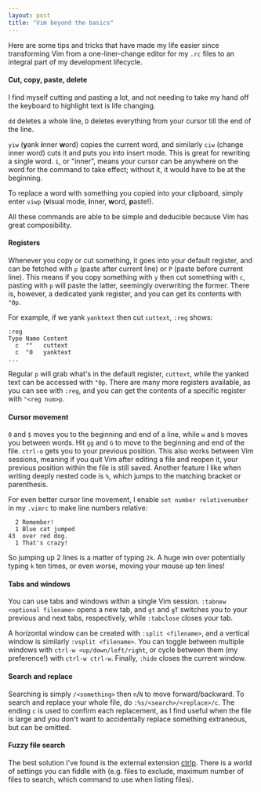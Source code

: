```yaml
---
layout: post
title: "Vim beyond the basics"
---
```


Here are some tips and tricks that have made my life easier since transforming Vim from a one-liner-change editor for my `.rc` files to an integral part of my development lifecycle.

#### Cut, copy, paste, delete
I find myself cutting and pasting a lot, and not needing to take my hand off the keyboard to highlight text is life changing.

`dd` deletes a whole line, `D` deletes everything from your cursor till the end of the line.

`yiw` (**y**ank **i**nner **w**ord) copies the current word, and similarly `ciw` (change inner word) cuts it and puts you into insert mode.
This is great for rewriting a single word.
`i`, or "inner",  means your cursor can be anywhere on the word for the command to take effect; without it, it would have to be at the beginning.

To replace a word with something you copied into your clipboard, simply enter `viwp` (**v**isual mode, **i**nner, **w**ord, **p**aste!).

All these commands are able to be simple and deducible because Vim has great composibility.

#### Registers
Whenever you copy or cut something, it goes into your default register, and can be fetched with `p` (paste after current line)  or `P` (paste before current line).
This means if you copy something with `y` then cut something with `c`, pasting with `p` will paste the latter, seemingly overwriting the former.
There is, however, a dedicated yank register, and you can get its contents with `"0p`.

For example, if we yank `yanktext` then cut `cuttext`, `:reg` shows:

```
:reg
Type Name Content
  c  ""   cuttext
  c  "0   yanktext
...
```
Regular `p` will grab what's in the default register, `cuttext`, while the yanked text can be accessed with `"0p`. There are many more registers available, as you can see with `:reg`, and you can get the contents of a specific register with `"<reg num>p`.


#### Cursor movement
`0` and `$` moves you to the beginning and end of a line, while `w` and `b` moves you between words.
Hit `gg` and `G` to move to the beginning and end of the file. `ctrl-o` gets you to your previous position.
This also works between Vim sessions, meaning if you quit Vim after editing a file and reopen it, your previous position within the file is still saved.
Another feature I like when writing deeply nested code is `%`, which jumps to the matching bracket or parenthesis.

For even better cursor line movement, I enable `set number relativenumber` in my `.vimrc` to make line numbers relative:
```
  2 Remember!
  1 Blue cat jumped
43  over red dog.
  1 That's crazy!
```
So jumping up 2 lines is a matter of typing `2k`.
A huge win over potentially typing `k` ten times, or even worse, moving your mouse up ten lines!

#### Tabs and windows
You can use tabs and windows within a single Vim session. `:tabnew <optional filename>` opens a new tab, and `gt` and `gT` switches you to your previous and next tabs, respectively, while `:tabclose` closes your tab.

A horizontal window can be created with `:split <filename>`, and a vertical window is similarly `:vsplit <filename>`.
You can toggle between multiple windows with `ctrl-w <up/down/left/right`, or cycle between them (my preference!) with `ctrl-w ctrl-w`.
Finally, `:hide` closes the current window.

#### Search and replace
Searching is simply `/<something>` then `n`/`N` to move forward/backward.
To search and replace your whole file, do `:%s/<search>/<replace>/c`.
The ending `c` is used to confirm each replacement, as I find useful when the file is large and you don't want to accidentally replace something extraneous, but can be omitted.

#### Fuzzy file search
The best solution I've found is the external extension [ctrlp](https://github.com/kien/ctrlp.vim).
There is a world of settings you can fiddle with (e.g. files to exclude, maximum number of files to search, which command to use when listing files). 
